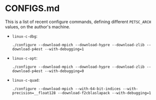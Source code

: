 CONFIGS.md
==========

This is a list of recent configure commands, defining different `PETSC_ARCH` values, on the author's machine.

  * `linux-c-dbg`:

        ./configure --download-mpich --download-hypre --download-zlib --download-p4est --with-debugging=1

  * `linux-c-opt`:

        ./configure --download-mpich --download-hypre --download-zlib --download-p4est --with-debugging=0

  * `linux-c-quad`:

        ./configure --download-mpich --with-64-bit-indices --with-precision=__float128 --download-f2cblaslapack --with-debugging=1
